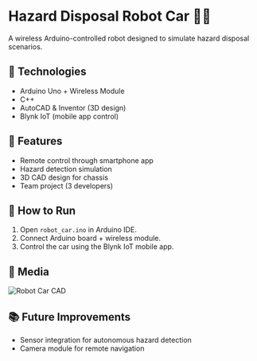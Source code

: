 # Hazard Disposal Robot Car 🚗💥

A wireless Arduino-controlled robot designed to simulate hazard disposal scenarios.

## 🔧 Technologies
- Arduino Uno + Wireless Module
- C++
- AutoCAD & Inventor (3D design)
- Blynk IoT (mobile app control)

## 🎯 Features
- Remote control through smartphone app
- Hazard detection simulation
- 3D CAD design for chassis
- Team project (3 developers)

## 🚀 How to Run
1. Open `robot_car.ino` in Arduino IDE.
2. Connect Arduino board + wireless module.
3. Control the car using the Blynk IoT mobile app.

## 📸 Media
![Robot Car CAD](media/robot_car_cad.png)

## 📚 Future Improvements
- Sensor integration for autonomous hazard detection
- Camera module for remote navigation
